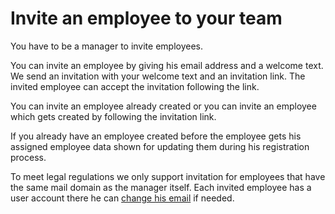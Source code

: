 # Invite an employee to your team

<i class="fa fa-exclamation-triangle fa-fw text-danger"></i> You have to be a manager to invite employees.

You can invite an employee by giving his email address and a welcome text. We send an invitation with your welcome text and an invitation link. The invited employee can accept the invitation following the link.

You can invite an employee already created or you can invite an employee which gets created by following the invitation link.

If you already have an employee created before the employee gets his assigned employee data shown for updating them during his registration process.

To meet legal regulations we only support invitation for employees that have the same mail domain as the manager itself. Each invited employee has a user account there he can [change his email](../../user-account/self-service/change-email.md) if needed.
